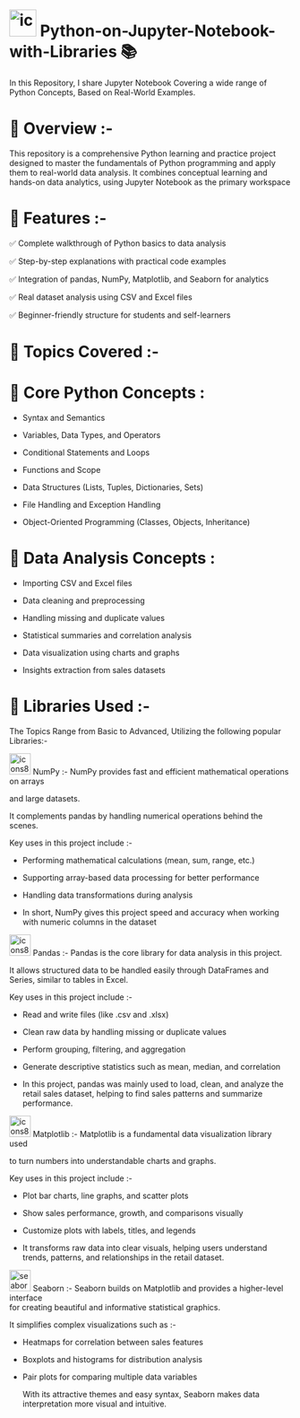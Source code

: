 # <img width="48" height="48" alt="icons8-python-48" src="https://github.com/user-attachments/assets/dfabd6cd-ee48-41e0-97ef-969f1aefceb7" /> Python-on-Jupyter-Notebook-with-Libraries 📚

In this Repository, I share Jupyter Notebook Covering a wide range of Python Concepts, Based on Real-World Examples.

# 📘 Overview :-
This repository is a comprehensive Python learning and practice project designed to master the fundamentals of Python programming and apply them to real-world data analysis.
It combines conceptual learning and hands-on data analytics, using Jupyter Notebook as the primary workspace

# 🚀 Features :-
✅ Complete walkthrough of Python basics to data analysis

✅ Step-by-step explanations with practical code examples

✅ Integration of pandas, NumPy, Matplotlib, and Seaborn for analytics

✅ Real dataset analysis using CSV and Excel files

✅ Beginner-friendly structure for students and self-learners

# 🧠 Topics Covered :-

# 🔹 Core Python Concepts :

*  Syntax and Semantics

*  Variables, Data Types, and Operators

*  Conditional Statements and Loops

*  Functions and Scope

*  Data Structures (Lists, Tuples, Dictionaries, Sets)

*  File Handling and Exception Handling

*  Object-Oriented Programming (Classes, Objects, Inheritance)

# 🔹 Data Analysis Concepts :

* Importing CSV and Excel files

* Data cleaning and preprocessing

* Handling missing and duplicate values

* Statistical summaries and correlation analysis

* Data visualization using charts and graphs

* Insights extraction from sales datasets

# 🧩 Libraries Used :- 

The Topics Range from Basic to Advanced, Utilizing the following popular Libraries:-

<img width="38" height="38" alt="icons8-numpy-38" src="https://github.com/user-attachments/assets/f906f4f3-6ef2-4f1d-8ba6-68b3940008e1" /> NumPy :- NumPy provides fast and efficient mathematical operations on arrays 
                                                
and large datasets.
 
It complements pandas by handling numerical operations behind the scenes.

Key uses in this project include :-

* Performing mathematical calculations (mean, sum, range, etc.)

* Supporting array-based data processing for better performance

* Handling data transformations during analysis
 
* In short, NumPy gives this project speed and accuracy when working with numeric columns in the dataset
 
 
 <img width="38" height="38" alt="icons8-pandas-logo-38" src="https://github.com/user-attachments/assets/bf737ad9-dd15-42c3-a03c-44decba75a2d" /> Pandas :- Pandas is the core library for data analysis in this project.
 
 It allows structured data to be handled easily through DataFrames and Series, similar to tables in Excel.
 
Key uses in this project include :-

* Read and write files (like .csv and .xlsx)

* Clean raw data by handling missing or duplicate values

* Perform grouping, filtering, and aggregation

* Generate descriptive statistics such as mean, median, and correlation
 
* In this project, pandas was mainly used to load, clean, and analyze the retail sales dataset, helping to find sales patterns and summarize performance.
 
 
 <img width="38" height="38" alt="icons8-matplotlib-40" src="https://github.com/user-attachments/assets/faa4cfce-67c1-4561-add8-11b0207674d6" /> Matplotlib :- Matplotlib is a fundamental data visualization library used 

  to turn numbers into understandable charts and graphs.

Key uses in this project include :-

* Plot bar charts, line graphs, and scatter plots

* Show sales performance, growth, and comparisons visually

* Customize plots with labels, titles, and legends
 
* It transforms raw data into clear visuals, helping users understand trends, patterns, and relationships in the retail dataset.
 
 
 <img width="38" height="38" alt="seaborn-seeklogo" src="https://github.com/user-attachments/assets/56cd33cd-eec8-4da8-b88a-866965b3e020" /> Seaborn :- Seaborn builds on Matplotlib and provides a higher-level interface  
 for creating beautiful and informative statistical graphics.

It simplifies complex visualizations such as :-

* Heatmaps for correlation between sales features

* Boxplots and histograms for distribution analysis

* Pair plots for comparing multiple data variables

  With its attractive themes and easy syntax, Seaborn makes data interpretation more visual and intuitive.
 



